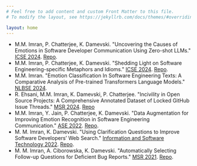 ```yaml
---
# Feel free to add content and custom Front Matter to this file.
# To modify the layout, see https://jekyllrb.com/docs/themes/#overriding-theme-defaults

layout: home
---
```


- M.M. Imran, P. Chatterjee, K. Damevski. "Uncovering the Causes of Emotions in Software Developer Communication Using Zero-shot LLMs." 
  [ICSE 2024](documents/Emotion_Cause_SE.pdf).
  [Repo](https://github.com/vcu-swim-lab/SE-Emotion-Cause-Replication).
- M.M. Imran, P. Chatterjee, K. Damevski. "Shedding Light on Software Engineering-specific Metaphors and Idioms." 
  [ICSE 2024](documents/Figurative_Language_SE.pdf).
  [Repo](https://github.com/vcu-swim-lab/SE-Figurative-Language).
- M.M. Imran. "Emotion Classification In Software Engineering Texts: A Comparative Analysis of Pre-trained Transformers Language Models." [NLBSE 2024](documents/Emotion_SE_LLM.pdf).
- R. Ehsani, M.M. Imran, K. Damevski, P. Chatterjee. "Incivility in Open Source Projects: A Comprehensive Annotated Dataset of Locked GitHub Issue Threads." 
  [MSR 2024](documents/Emotion_SE_LLM.pdf).
  [Repo](https://github.com/vcu-swim-lab/incivility-dataset)
- M.M. Imran, Y. Jain, P. Chatterjee, K. Damevski. "Data Augmentation for Improving Emotion Recognition in Software Engineering Communication." 
  [ASE 2022](documents/Emotion_SE_Data_Augmentation.pdf).
  [Repo](https://github.com/vcu-swim-lab/SE-Emotion-Study).
- M. M. Imran, K. Damevski. "Using Clarification Questions to Improve Software Developers’ Web Search." 
  [Information and Software Technology 2022](documents/Web_CQ.pdf).
  [Repo](https://github.com/vcu-swim-lab/Query-Expansion-Questions).
- M. M. Imran, A. Ciborowska, K. Damevski. "Automatically Selecting Follow-up Questions for Deficient Bug Reports."
  [MSR 2021](documents/BugAutoQ.pdf).
  [Repo](https://github.com/vcu-swim-lab/BugAutoQ).
